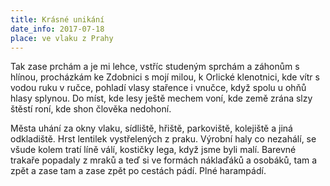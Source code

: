 ```yaml
---
title: Krásné unikání
date_info: 2017-07-18
place: ve vlaku z Prahy
---
```


Tak zase prchám a je mi lehce,
vstříc studeným sprchám a záhonům s hlínou,
procházkám ke Zdobnici s mojí milou,
k Orlické klenotnici,
kde vítr s vodou ruku v ručce,
pohladí vlasy stařence i vnučce,
když spolu u ohňů hlasy splynou.
Do míst, kde lesy ještě mechem voní,
kde země zrána slzy štěstí roní,
kde shon člověka nedohoní.

Města uhání za okny vlaku,
sídliště, hřiště, parkoviště,
kolejiště a jiná odkladiště.
Hrst lentilek vystřelených z praku.
Výrobní haly co nezahálí,
se všude kolem tratí líně válí,
kostičky lega, když jsme byli malí.
Barevné trakaře popadaly z mraků
a teď si ve formách náklaďáků a osobáků,
tam a zpět a zase tam a zase zpět
po cestách pádí. Plné harampádí.
